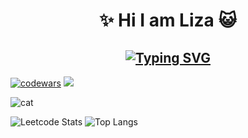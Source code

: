 <h1 align='center'> ✨ Hi I am Liza 😺 </h1>

<h2 align='center' ><a href="https://git.io/typing-svg"><img src="https://readme-typing-svg.demolab.com?font=Fira+Code&pause=1000&color=ADDAF7&center=true&width=435&lines=I+am+frontend+developer+%F0%9F%98%BD" alt="Typing SVG" /></a></h2>

[![codewars](https://www.codewars.com/users/lizakobzeva/badges/small)](https://www.codewars.com/users/lizakobzeva)
![](https://komarev.com/ghpvc/?username=lizakobzeva)


<img src="https://avatars.mds.yandex.net/i?id=516b5f1b905b7f02c16df01bca3e9e20_l-5348623-images-thumbs&n=13" alt="cat" />


![Leetcode Stats](https://leetcard.jacoblin.cool/lizakobzeva?theme=nord&height=215&width=500)
![Top Langs](https://github-readme-stats.vercel.app/api/top-langs/?username=lizakobzeva&layout=compact)

